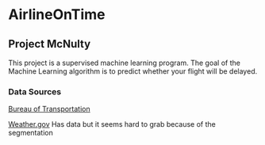 # AirlineOnTime

## Project McNulty
This project is a supervised machine learning program. The goal of the Machine Learning algorithm is to predict whether your flight will be delayed. 

### Data Sources
[Bureau of Transportation](https://www.bts.gov/browse-statistical-products-and-data/bts-publications/airline-service-quality-performance-234-time)

[Weather.gov](weather.gov) Has data but it seems hard to grab because of the segmentation


